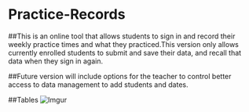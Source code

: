 # Practice-Records

##This is an online tool that allows students to sign in and record their weekly practice times and what they practiced.This version only allows currently enrolled students to submit and save their data, and recall that data when they sign in again.

##Future version will include options for the teacher to control better access to data management to add students and dates.


##Tables
![Imgur](http://i.imgur.com/YpkPwoU.jpg)
